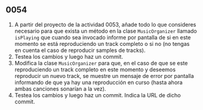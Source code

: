 ## 0054

1. A partir del proyecto de la actividad 0053, añade todo lo que consideres necesario para que exista un método en la clase `MusicOrganizer` llamado `isPlaying` que cuando sea invocado informe por pantalla de si en este momento se está reproduciendo un track completo o si no (no tengas en cuenta el caso de reproducir samples de tracks).
2. Testea los cambios y luego haz un commit.
3. Modifica la clase `MusicOrganizer` para que, en el caso de que se este reproduciendo un track completo en este momento y deseemos reproducir un nuevo track, se muestre un mensaje de error por pantalla informando de que ya hay una reproducción en curso (hasta ahora ambas canciones sonarían a la vez).
4. Testea los cambios y luego haz un commit. Indica la URL de dicho commit.
